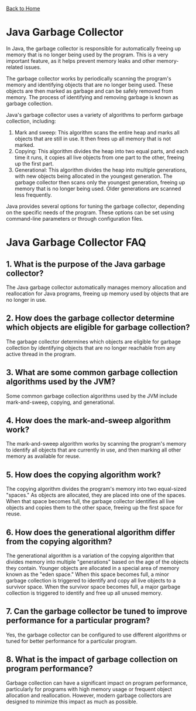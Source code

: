 [Back to Home](../README.md)
# Java Garbage Collector
In Java, the garbage collector is responsible for 
automatically freeing up memory that is no longer being used by the program. 
This is a very important feature, 
as it helps prevent memory leaks 
and other memory-related issues.

The garbage collector works 
by periodically scanning the program's memory
and identifying objects that are no longer being used.
These objects are then marked as garbage 
and can be safely removed from memory.
The process of identifying and removing garbage 
is known as garbage collection.

Java's garbage collector uses a variety of algorithms
to perform garbage collection, including:
1. Mark and sweep: This algorithm scans the entire heap 
and marks all objects that are still in use. 
It then frees up all memory that is not marked.
2. Copying: This algorithm divides the heap into two equal parts, 
and each time it runs, it copies all live objects 
from one part to the other, 
freeing up the first part.
3. Generational: This algorithm divides the heap into multiple generations, 
with new objects being allocated in the youngest generation. 
The garbage collector then scans only the youngest generation,
freeing up memory that is no longer being used.
Older generations are scanned less frequently.

Java provides several options for tuning the garbage collector, 
depending on the specific needs of the program. 
These options can be set using command-line parameters 
or through configuration files.

# Java Garbage Collector FAQ
## 1. What is the purpose of the Java garbage collector?
The Java garbage collector automatically manages memory allocation 
and reallocation for Java programs, freeing up memory used 
by objects that are no longer in use.

## 2. How does the garbage collector determine which objects are eligible for garbage collection?
The garbage collector determines which objects are eligible 
for garbage collection by identifying objects 
that are no longer reachable from any active thread in the program.

## 3. What are some common garbage collection algorithms used by the JVM?
Some common garbage collection algorithms used 
by the JVM include mark-and-sweep, copying, 
and generational.

## 4. How does the mark-and-sweep algorithm work?
The mark-and-sweep algorithm works 
by scanning the program's memory to identify all objects 
that are currently in use, 
and then marking all other memory as available for reuse.

## 5. How does the copying algorithm work?
The copying algorithm divides the program's memory 
into two equal-sized "spaces." 
As objects are allocated, 
they are placed into one of the spaces. 
When that space becomes full, 
the garbage collector identifies all live objects 
and copies them to the other space,
freeing up the first space for reuse.

## 6. How does the generational algorithm differ from the copying algorithm?
The generational algorithm is a variation of the copying algorithm 
that divides memory into multiple "generations" 
based on the age of the objects they contain. 
Younger objects are allocated in a special area 
of memory known as the "eden space."
When this space becomes full, 
a minor garbage collection is triggered to identify 
and copy all live objects to a survivor space. 
When the survivor space becomes full, 
a major garbage collection is triggered to identify 
and free up all unused memory.

## 7. Can the garbage collector be tuned to improve performance for a particular program?
Yes, the garbage collector can be configured 
to use different algorithms or tuned for better performance 
for a particular program.

## 8. What is the impact of garbage collection on program performance?
Garbage collection can have a significant impact 
on program performance, particularly for programs 
with high memory usage or frequent object allocation
and reallocation. 
However, modern garbage collectors are designed 
to minimize this impact as much as possible.